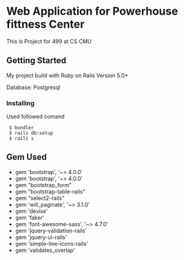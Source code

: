 # Web Application for Powerhouse fittness Center

This is Project for 499 at CS CMU

## Getting Started

My project build with Ruby on Rails Version 5.0+

Database: Postgresql

### Installing

Used followed comand

```
 $ bundler
 $ rails db:setup
 $ rails s
```
## Gem Used

* gem 'bootstrap', '~> 4.0.0'
* gem 'bootstrap', '~> 4.0.0'
* gem "bootstrap_form"
* gem "bootstrap-table-rails"
* gem "select2-rails"
* gem 'will_paginate', '~> 3.1.0'
* gem 'devise'
* gem 'faker'
* gem 'font-awesome-sass', '~> 4.7.0'
* gem 'jquery-validation-rails'
* gem 'jquery-ui-rails'
* gem 'simple-line-icons-rails'
* gem 'validates_overlap'

